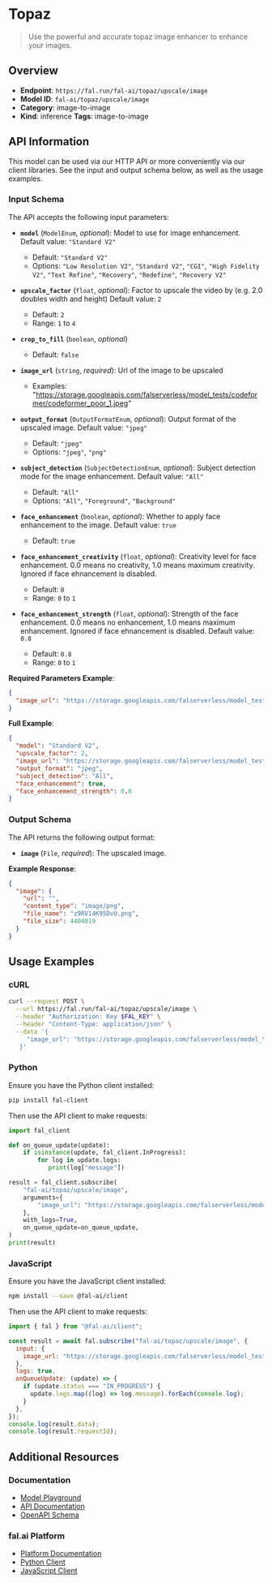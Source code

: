 # Topaz

> Use the powerful and accurate topaz image enhancer to enhance your images.


## Overview

- **Endpoint**: `https://fal.run/fal-ai/topaz/upscale/image`
- **Model ID**: `fal-ai/topaz/upscale/image`
- **Category**: image-to-image
- **Kind**: inference
**Tags**: image-to-image



## API Information

This model can be used via our HTTP API or more conveniently via our client libraries.
See the input and output schema below, as well as the usage examples.


### Input Schema

The API accepts the following input parameters:


- **`model`** (`ModelEnum`, _optional_):
  Model to use for image enhancement. Default value: `"Standard V2"`
  - Default: `"Standard V2"`
  - Options: `"Low Resolution V2"`, `"Standard V2"`, `"CGI"`, `"High Fidelity V2"`, `"Text Refine"`, `"Recovery"`, `"Redefine"`, `"Recovery V2"`

- **`upscale_factor`** (`float`, _optional_):
  Factor to upscale the video by (e.g. 2.0 doubles width and height) Default value: `2`
  - Default: `2`
  - Range: `1` to `4`

- **`crop_to_fill`** (`boolean`, _optional_)
  - Default: `false`

- **`image_url`** (`string`, _required_):
  Url of the image to be upscaled
  - Examples: "https://storage.googleapis.com/falserverless/model_tests/codeformer/codeformer_poor_1.jpeg"

- **`output_format`** (`OutputFormatEnum`, _optional_):
  Output format of the upscaled image. Default value: `"jpeg"`
  - Default: `"jpeg"`
  - Options: `"jpeg"`, `"png"`

- **`subject_detection`** (`SubjectDetectionEnum`, _optional_):
  Subject detection mode for the image enhancement. Default value: `"All"`
  - Default: `"All"`
  - Options: `"All"`, `"Foreground"`, `"Background"`

- **`face_enhancement`** (`boolean`, _optional_):
  Whether to apply face enhancement to the image. Default value: `true`
  - Default: `true`

- **`face_enhancement_creativity`** (`float`, _optional_):
  Creativity level for face enhancement. 0.0 means no creativity, 1.0 means maximum creativity. Ignored if face ehnancement is disabled.
  - Default: `0`
  - Range: `0` to `1`

- **`face_enhancement_strength`** (`float`, _optional_):
  Strength of the face enhancement. 0.0 means no enhancement, 1.0 means maximum enhancement. Ignored if face ehnancement is disabled. Default value: `0.8`
  - Default: `0.8`
  - Range: `0` to `1`



**Required Parameters Example**:

```json
{
  "image_url": "https://storage.googleapis.com/falserverless/model_tests/codeformer/codeformer_poor_1.jpeg"
}
```

**Full Example**:

```json
{
  "model": "Standard V2",
  "upscale_factor": 2,
  "image_url": "https://storage.googleapis.com/falserverless/model_tests/codeformer/codeformer_poor_1.jpeg",
  "output_format": "jpeg",
  "subject_detection": "All",
  "face_enhancement": true,
  "face_enhancement_strength": 0.8
}
```


### Output Schema

The API returns the following output format:

- **`image`** (`File`, _required_):
  The upscaled image.



**Example Response**:

```json
{
  "image": {
    "url": "",
    "content_type": "image/png",
    "file_name": "z9RV14K95DvU.png",
    "file_size": 4404019
  }
}
```


## Usage Examples

### cURL

```bash
curl --request POST \
  --url https://fal.run/fal-ai/topaz/upscale/image \
  --header "Authorization: Key $FAL_KEY" \
  --header "Content-Type: application/json" \
  --data '{
     "image_url": "https://storage.googleapis.com/falserverless/model_tests/codeformer/codeformer_poor_1.jpeg"
   }'
```

### Python

Ensure you have the Python client installed:

```bash
pip install fal-client
```

Then use the API client to make requests:

```python
import fal_client

def on_queue_update(update):
    if isinstance(update, fal_client.InProgress):
        for log in update.logs:
           print(log["message"])

result = fal_client.subscribe(
    "fal-ai/topaz/upscale/image",
    arguments={
        "image_url": "https://storage.googleapis.com/falserverless/model_tests/codeformer/codeformer_poor_1.jpeg"
    },
    with_logs=True,
    on_queue_update=on_queue_update,
)
print(result)
```

### JavaScript

Ensure you have the JavaScript client installed:

```bash
npm install --save @fal-ai/client
```

Then use the API client to make requests:

```javascript
import { fal } from "@fal-ai/client";

const result = await fal.subscribe("fal-ai/topaz/upscale/image", {
  input: {
    image_url: "https://storage.googleapis.com/falserverless/model_tests/codeformer/codeformer_poor_1.jpeg"
  },
  logs: true,
  onQueueUpdate: (update) => {
    if (update.status === "IN_PROGRESS") {
      update.logs.map((log) => log.message).forEach(console.log);
    }
  },
});
console.log(result.data);
console.log(result.requestId);
```


## Additional Resources

### Documentation

- [Model Playground](https://fal.ai/models/fal-ai/topaz/upscale/image)
- [API Documentation](https://fal.ai/models/fal-ai/topaz/upscale/image/api)
- [OpenAPI Schema](https://fal.ai/api/openapi/queue/openapi.json?endpoint_id=fal-ai/topaz/upscale/image)

### fal.ai Platform

- [Platform Documentation](https://docs.fal.ai)
- [Python Client](https://docs.fal.ai/clients/python)
- [JavaScript Client](https://docs.fal.ai/clients/javascript)